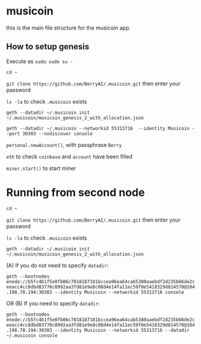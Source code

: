 # musicoin

this is the main file structure for the musicoin app.


## How to setup genesis

Execute as `sudo`:
`sudo su -`

`cd ~`

`git clone https://github.com/BerryAI/.musicoin.git` then enter your password

`ls -la` to check `.musicoin` exists

`geth --datadir ~/.musicoin init ~/.musicoin/musicoin_genesis_2_with_allocation.json`

`geth --datadir ~/.musicoin --networkid 55313716  --identity Musicoin --port 30303 --nodiscover console`

`personal.newAccount()`, with passphrase `Berry`

`eth` to check `coinbase` and `account` have been filled

`miner.start()` to start miner



# Running from second node

`cd ~`

`git clone https://github.com/BerryAI/.musicoin.git` then enter your password

`ls -la` to check `.musicoin` exists

`geth --datadir ~/.musicoin init ~/.musicoin/musicoin_genesis_2_with_allocation.json`

(A) If you do not need to specify `datadir`:

`geth --bootnodes enode://b5fc4b1f5e0fb06c7018187181bccea96ea64cab5380aaebdf2d235b66de2ceeacc4cc8dbd83770c8992aa3fd81e9e8c08d4e14fa11ec59f0e5418329d814570@104.198.70.194:30303 --identity Musicoin --networkid 55313716 console`

OR (B) If you need to specify `datadir`:

`geth --bootnodes enode://b5fc4b1f5e0fb06c7018187181bccea96ea64cab5380aaebdf2d235b66de2ceeacc4cc8dbd83770c8992aa3fd81e9e8c08d4e14fa11ec59f0e5418329d814570@104.198.70.194:30303 --identity Musicoin --networkid 55313716 --datadir ~/.musicoin console`


